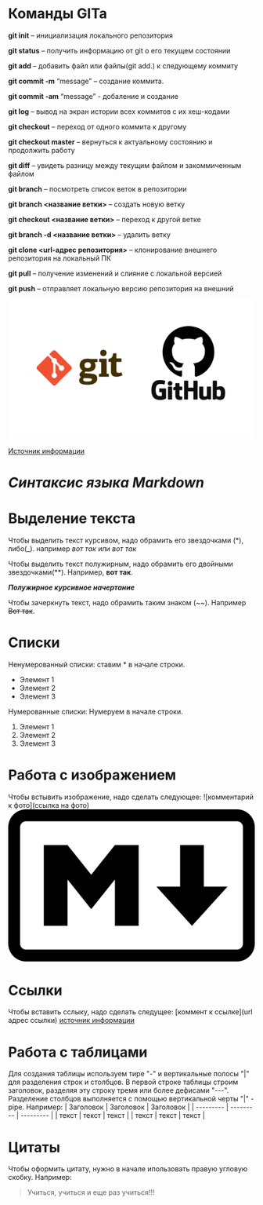  # Команды GITa

**git init** – инициализация локального репозитория

**git status** – получить информацию от git о его текущем состоянии

**git add** – добавить файл или файлы(git add.) к следующему коммиту

**git commit -m** “message” – создание коммита.

**git commit -am** “message” - добаление и создание 

**git log** – вывод на экран истории всех коммитов с их хеш-кодами

**git checkout** – переход от одного коммита к другому

**git checkout master** – вернуться к актуальному состоянию и продолжить работу

**git diff** – увидеть разницу между текущим файлом и закоммиченным файлом

**git branch** – посмотреть список веток в репозитории

**git branch <название ветки>** – создать новую ветку

**git checkout <название ветки>** – переход к другой ветке

**git branch -d <название ветки>** – удалить ветку

**git clone <url-адрес репозитория>** – клонирование внешнего репозитория на  локальный ПК

**git pull** – получение изменений и слияние с локальной версией

**git push** – отправляет локальную версию репозитория на внешний

![](git-github.png)

[Источник информации](https://gb.ru/lessons/298435)

# **_Синтаксис языка Markdown_**

# Выделение текста

Чтобы выделить текст курсивом, надо обрамить его звездочками (*), либо(_). например *вот так* или _вот так_

Чтобы выделить текст полужирным, надо обрамить его двойными звездочками(**). Например, **вот так**.

**_Полужирное курсивное начертание_**

Чтобы зачеркнуть текст, надо обрамить таким знаком (~~). Например ~~Вот так~~.

# Списки

Ненумерованный списки: ставим * в начале строки.
* Элемент 1
* Элемент 2
* Элемент 3

Нумерованные списки: Нумеруем в начале строки.
1. Элемент 1 
2. Элемент 2
3. Элемент 3

# Работа с изображением

Чтобы встывить изображение, надо сделать следующее:
![комментарий к фото](ссылка на фото)
![картиночка](Markdown.png)

# Ссылки

Чтобы вставить сслыку, надо сделать следущее:
[коммент к ссылке](url адрес ссылки)
[источник информации](https://gb.ru/lessons/298436)


# Работа с таблицами

Для создания таблицы используем тире "-" и вертикальные полосы "|" для разделения строк и столбцов. В первой строке таблицы строим заголовок, разделяя эту строку тремя или более дефисами "---". Разделение столбцов выполняется с помощью вертикальной черты "|" - pipe.
Например:
| Заголовок | Заголовок | Заголовок |
| --------- | --------- | --------- |
| текст | текст | текст |
| текст | текст | текст |

# Цитаты
Чтобы оформить цитату, нужно в начале ипользовать правую угловую скобку. Например: 
> Учиться, учиться и еще раз учиться!!!